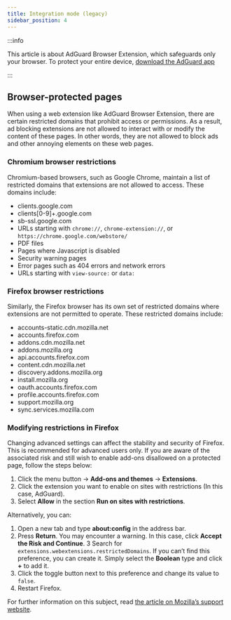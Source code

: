 ```yaml
---
title: Integration mode (legacy)
sidebar_position: 4
---
```


:::info

This article is about AdGuard Browser Extension, which safeguards only your browser. To protect your entire device, [download the AdGuard app](https://adguard.com/download.html?auto=true)

:::

## Browser-protected pages

When using a web extension like AdGuard Browser Extension, there are certain restricted domains that prohibit access or permissions. As a result, ad blocking extensions are not allowed to interact with or modify the content of these pages. In other words, they are not allowed to block ads and other annoying elements on these web pages.

### Chromium browser restrictions
Chromium-based browsers, such as Google Chrome, maintain a list of restricted domains that extensions are not allowed to access. These domains include: 

* clients.google.com
* clients[0-9]+.google.com
* sb-ssl.google.com
* URLs starting with `chrome://`, `chrome-extension://`, or `https://chrome.google.com/webstore/`
* PDF files
* Pages where Javascript is disabled
* Security warning pages
* Error pages such as 404 errors and network errors
* URLs starting with `view-source:` or `data:`

### Firefox browser restrictions
Similarly, the Firefox browser has its own set of restricted domains where extensions are not permitted to operate. These restricted domains include:

* accounts-static.cdn.mozilla.net
* accounts.firefox.com
* addons.cdn.mozilla.net
* addons.mozilla.org
* api.accounts.firefox.com
* content.cdn.mozilla.net
* discovery.addons.mozilla.org
* install.mozilla.org
* oauth.accounts.firefox.com
* profile.accounts.firefox.com
* support.mozilla.org
* sync.services.mozilla.com

### Modifying restrictions in Firefox

Changing advanced settings can affect the stability and security of Firefox. This is recommended for advanced users only. If you are aware of the associated risk and still wish to enable add-ons disallowed on a protected page, follow the steps below:

1. Click the menu button → **Add-ons and themes** → **Extensions**.
2. Click the extension you want to enable on sites with restrictions (In this case, AdGuard).
3. Select **Allow** in the section **Run on sites with restrictions**.

Alternatively, you can: 

1. Open a new tab and type **about:config** in the address bar.
2.  Press **Return**. You may encounter a warning. In this case, click **Accept the Risk and Continue**.
3 Search for `extensions.webextensions.restrictedDomains`. If you can’t find this preference, you can create it. Simply select the **Boolean** type and click **+** to add it.
4. Click the toggle button next to this preference and change its value to `false`.
5. Restart Firefox.

For further information on this subject, read [the article on Mozilla’s support website](https://mzl.la/3POXoWi).
